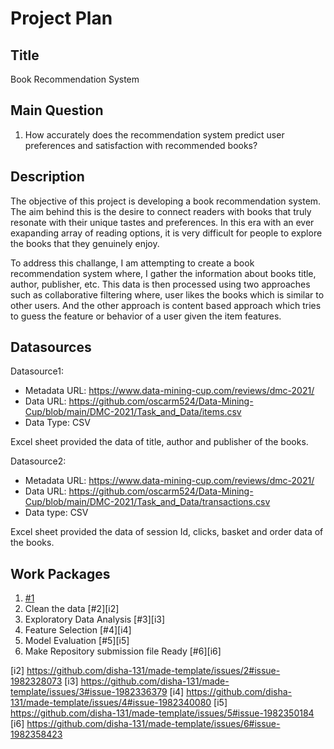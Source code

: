 # Project Plan

## Title
<!-- Give your project a short title. -->
Book Recommendation System

## Main Question

<!-- Think about one main question you want to answer based on the data. -->
1. How accurately does the recommendation system predict user preferences and satisfaction with recommended books?

## Description

<!-- Describe your data science project in max. 200 words. Consider writing about why and how you attempt it. -->   
The objective of this project is developing a book recommendation system. The aim behind this is the desire to connect readers with books that truly resonate with their unique tastes and preferences. In this era with an ever exapanding array of reading options, it is very difficult for people to explore the books that they genuinely enjoy. 

To address this challange, I am attempting to create a book recommendation system where, I gather the information about books title, author, publisher, etc. This data is then processed using two approaches such as collaborative filtering where, user likes the books which is similar to other users. And the other approach is content based approach which tries to guess the feature or behavior of a user given the item features.

## Datasources

<!-- Describe each datasources you plan to use in a section. Use the prefic "DatasourceX" where X is the id of the datasource. -->

Datasource1: 
* Metadata URL: https://www.data-mining-cup.com/reviews/dmc-2021/
* Data URL: https://github.com/oscarm524/Data-Mining-Cup/blob/main/DMC-2021/Task_and_Data/items.csv
* Data Type: CSV

Excel sheet provided the data of title, author and publisher of the books.

Datasource2:
* Metadata URL: https://www.data-mining-cup.com/reviews/dmc-2021/
* Data URL: https://github.com/oscarm524/Data-Mining-Cup/blob/main/DMC-2021/Task_and_Data/transactions.csv
* Data type: CSV

Excel sheet provided the data of session Id, clicks, basket and order data of the books.

## Work Packages

<!-- List of work packages ordered sequentially, each pointing to an issue with more details. -->

1. [#1](https://github.com/disha-131/made-template/issues/1#issue-1982324792)
2. Clean the data [#2][i2]
3. Exploratory Data Analysis [#3][i3]
4. Feature Selection [#4][i4]
5. Model Evaluation [#5][i5]
6. Make Repository submission file Ready [#6][i6]

[i2] https://github.com/disha-131/made-template/issues/2#issue-1982328073
[i3] https://github.com/disha-131/made-template/issues/3#issue-1982336379
[i4] https://github.com/disha-131/made-template/issues/4#issue-1982340080
[i5] https://github.com/disha-131/made-template/issues/5#issue-1982350184
[i6] https://github.com/disha-131/made-template/issues/6#issue-1982358423
